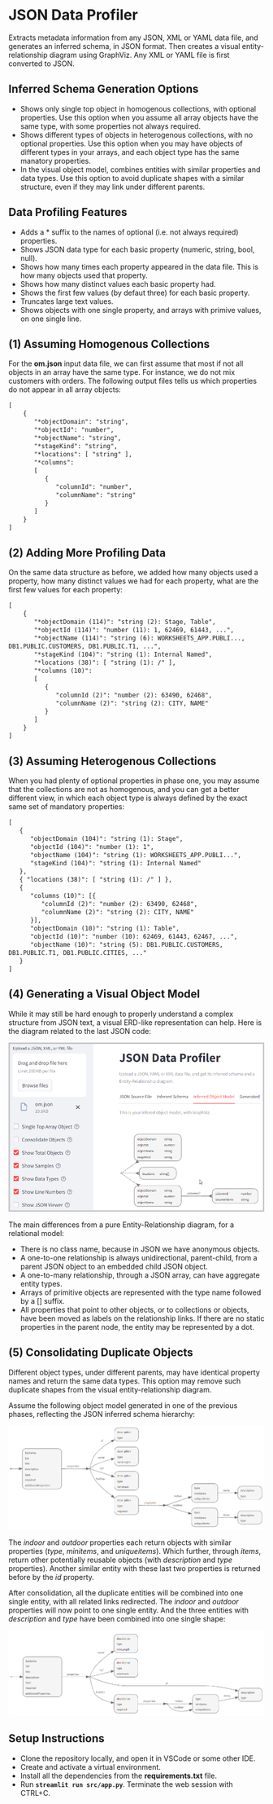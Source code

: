 JSON Data Profiler
==================

Extracts metadata information from any JSON, XML or YAML data file, and generates an inferred schema, in JSON format. Then creates a visual entity-relationship diagram using GraphViz. Any XML or YAML file is first converted to JSON.

Inferred Schema Generation Options
----------------------------------

* Shows only single top object in homogenous collections, with optional properties. Use this option when you assume all array objects have the same type, with some properties not always required.
* Shows different types of objects in heterogenous collections, with no optional properties. Use this option when you may have objects of different types in your arrays, and each object type has the same manatory properties.
* In the visual object model, combines entities with similar properties and data types. Use this option to avoid duplicate shapes with a similar structure, even if they may link under different parents.

Data Profiling Features
-----------------------

* Adds a * suffix to the names of optional (i.e. not always required) properties.
* Shows JSON data type for each basic property (numeric, string, bool, null).
* Shows how many times each property appeared in the data file. This is how many objects used that property.
* Shows how many distinct values each basic property had.
* Shows the first few values (by defaut three) for each basic property.
* Truncates large text values.
* Shows objects with one single property, and arrays with primive values, on one single line.

(1) Assuming Homogenous Collections
-----------------------------------

For the **om.json** input data file, we can first assume that most if not all objects in an array have the same type. For instance, we do not mix customers with orders. The following output files tells us which properties do not appear in all array objects:

```
[
    {
       "*objectDomain": "string", 
       "*objectId": "number", 
       "*objectName": "string", 
       "*stageKind": "string", 
       "*locations": [ "string" ],
       "*columns": 
       [
          {
             "columnId": "number", 
             "columnName": "string"
          }
       ]
    }
]
```

(2) Adding More Profiling Data
------------------------------

On the same data structure as before, we added how many objects used a property, how many distinct values we had for each property, what are the first few values for each property:

```
[
    {
       "*objectDomain (114)": "string (2): Stage, Table", 
       "*objectId (114)": "number (11): 1, 62469, 61443, ...", 
       "*objectName (114)": "string (6): WORKSHEETS_APP.PUBLI..., DB1.PUBLIC.CUSTOMERS, DB1.PUBLIC.T1, ...", 
       "*stageKind (104)": "string (1): Internal Named", 
       "*locations (38)": [ "string (1): /" ],
       "*columns (10)": 
       [
          {
             "columnId (2)": "number (2): 63490, 62468", 
             "columnName (2)": "string (2): CITY, NAME"
          }
       ]
    }
]
```

(3) Assuming Heterogenous Collections
-------------------------------------

When you had plenty of optional properties in phase one, you may assume that the collections are not as homogenous, and you can get a better different view, in which each object type is always defined by the exact same set of mandatory properties:

```
[
   {
      "objectDomain (104)": "string (1): Stage", 
      "objectId (104)": "number (1): 1", 
      "objectName (104)": "string (1): WORKSHEETS_APP.PUBLI...", 
      "stageKind (104)": "string (1): Internal Named"
   },
   { "locations (38)": [ "string (1): /" ] },
   {
      "columns (10)": [{
         "columnId (2)": "number (2): 63490, 62468", 
         "columnName (2)": "string (2): CITY, NAME"
      }],
      "objectDomain (10)": "string (1): Table", 
      "objectId (10)": "number (10): 62469, 61443, 62467, ...", 
      "objectName (10)": "string (5): DB1.PUBLIC.CUSTOMERS, DB1.PUBLIC.T1, DB1.PUBLIC.CITIES, ..."
   }
]
```

(4) Generating a Visual Object Model
------------------------------------

While it may still be hard enough to properly understand a complex structure from JSON text, a visual ERD-like representation can help. Here is the diagram related to the last JSON code:

![object-model](images/object-model.png)

The main differences from a pure Entity-Relationship diagram, for a relational model:

* There is no class name, because in JSON we have anonymous objects.
* A one-to-one relationship is always unidirectional, parent-child, from a parent JSON object to an embedded child JSON object.
* A one-to-many relationship, through a JSON array, can have aggregate entity types.
* Arrays of primitive objects are represented with the type name followed by a [] suffix.
* All properties that point to other objects, or to collections or objects, have been moved as labels on the relationship links. If there are no static properties in the parent node, the entity may be represented by a dot.

(5) Consolidating Duplicate Objects
-----------------------------------

Different object types, under different parents, may have identical property names and return the same data types. This option may remove such duplicate shapes from the visual entity-relationship diagram.

Assume the following object model generated in one of the previous phases, reflecting the JSON inferred schema hierarchy:

![before-consolidation](images/before-consolidation.png)

The *indoor* and *outdoor* properties each return objects with similar properties (*type*, *minitems*, and *uniqueitems*). Which further, through *items*, return other potentially reusable objects (with *description* and *type* properties). Another similar entity with these last two properties is returned before by the *id* property.

After consolidation, all the duplicate entities will be combined into one single entity, with all related links redirected. The *indoor* and *outdoor* properties will now point to one single entity. And the three entities with *description* and *type* have been combined into one single shape:

![after-consolidation](images/after-consolidation.png)

Setup Instructions
------------------
* Clone the repository locally, and open it in VSCode or some other IDE.
* Create and activate a virtual environment.
* Install all the dependencies from the **requirements.txt** file.
* Run **`streamlit run src/app.py`**. Terminate the web session with CTRL+C.

